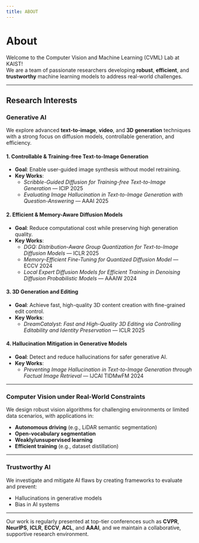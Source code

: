 ```yaml
---
title: ABOUT
---
```


# <i class="fas fa-flask"></i> About

Welcome to the Computer Vision and Machine Learning (CVML) Lab at KAIST!  
We are a team of passionate researchers developing **robust**, **efficient**, and **trustworthy** machine learning models to address real-world challenges.

---

## Research Interests

### Generative AI
We explore advanced **text-to-image**, **video**, and **3D generation** techniques with a strong focus on diffusion models, controllable generation, and efficiency.

#### 1. Controllable & Training-free Text-to-Image Generation
- **Goal**: Enable user-guided image synthesis without model retraining.  
- **Key Works**:
  - *Scribble-Guided Diffusion for Training-free Text-to-Image Generation* — ICIP 2025  
  - *Evaluating Image Hallucination in Text-to-Image Generation with Question-Answering* — AAAI 2025

#### 2. Efficient & Memory-Aware Diffusion Models
- **Goal**: Reduce computational cost while preserving high generation quality.  
- **Key Works**:
  - *DGQ: Distribution-Aware Group Quantization for Text-to-Image Diffusion Models* — ICLR 2025  
  - *Memory-Efficient Fine-Tuning for Quantized Diffusion Model* — ECCV 2024  
  - *Local Expert Diffusion Models for Efficient Training in Denoising Diffusion Probabilistic Models* — AAAIW 2024

#### 3. 3D Generation and Editing
- **Goal**: Achieve fast, high-quality 3D content creation with fine-grained edit control.  
- **Key Works**:
  - *DreamCatalyst: Fast and High-Quality 3D Editing via Controlling Editability and Identity Preservation* — ICLR 2025

#### 4. Hallucination Mitigation in Generative Models
- **Goal**: Detect and reduce hallucinations for safer generative AI.  
- **Key Works**:
  - *Preventing Image Hallucination in Text-to-Image Generation through Factual Image Retrieval* — IJCAI TIDMwFM 2024

---

### Computer Vision under Real-World Constraints
We design robust vision algorithms for challenging environments or limited data scenarios, with applications in:
- **Autonomous driving** (e.g., LiDAR semantic segmentation)  
- **Open-vocabulary segmentation**  
- **Weakly/unsupervised learning**  
- **Efficient training** (e.g., dataset distillation)

---

### Trustworthy AI
We investigate and mitigate AI flaws by creating frameworks to evaluate and prevent:
- Hallucinations in generative models  
- Bias in AI systems

---

Our work is regularly presented at top-tier conferences such as **CVPR**, **NeurIPS**, **ICLR**, **ECCV**, **ACL**, and **AAAI**, and we maintain a collaborative, supportive research environment.
